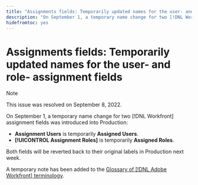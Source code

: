 ```yaml
---
title: "Assignments fields: Temporarily updated names for the user- and role- assignment fields"
description: "On September 1, a temporary name change for two [!DNL Workfront] assignment fields was introduced into Production."
hidefromtoc: yes
---
```


# Assignments fields: Temporarily updated names for the user- and role- assignment fields

>[!NOTE]
>
>This issue was resolved on September 8, 2022.

On September 1, a temporary name change for two [!DNL Workfront] assignment fields was introduced into Production:

* **Assignment Users** is temporarily **Assigned Users**.
* **[!UICONTROL Assignment Roles]** is temporarily **Assigned Roles**.

Both fields will be reverted back to their original labels in Production next week.

A temporary note has been added to the [Glossary of [!DNL Adobe Workfront] terminology](https://experienceleague.adobe.com/docs/workfront/using/basics/workfront-terminology-glossary.html).
